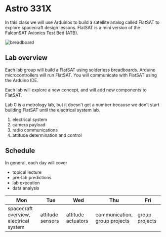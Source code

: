 # Astro 331X

In this class we will use Arduinos to build a satellite analog called FlatSAT to explore spacecraft design lessons. FlatSAT is a mini version of the FalconSAT Avionics Test Bed (ATB). 

<img src="sources/fritzing/331X_bb.svg" alt="breadboard"  />



## Lab overview

Each lab group will build a FlatSAT using solderless breadboards. Arduino microcontrollers will run FlatSAT. You will communicate with FlatSAT using the Arduino IDE. 

Each lab will explore a new concept, and will add new components to FlatSAT.

Lab 0 is a metrology lab, but it doesn’t get a number because we don’t start building FlatSAT until the electrical system lab. 

1. electrical system
2. camera payload
3. radio communications
4. attitude determination and control



## Schedule

In general, each day will cover

- topical lecture
- pre-lab predictions
- lab execution
- data analysis


| Mon                                        | Tue              | Wed                | Thu                               | Fri            |
| ------------------------------------------ | ---------------- | ------------------ | --------------------------------- | -------------- |
| spacecraft overview, <br>electrical system | attitude sensors | attitude actuators | communication, <br>group projects | group projects |




